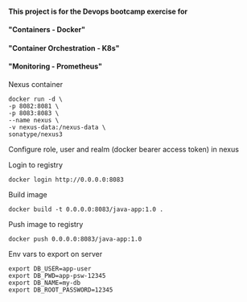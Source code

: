 #### This project is for the Devops bootcamp exercise for 
#### "Containers - Docker" 
#### "Container Orchestration - K8s"
#### "Monitoring - Prometheus"

Nexus container
```
docker run -d \
-p 8082:8081 \
-p 8083:8083 \
--name nexus \
-v nexus-data:/nexus-data \
sonatype/nexus3
```

Configure role, user and realm (docker bearer access token) in nexus

Login to registry

`docker login http://0.0.0.0:8083`

Build image

`docker build -t 0.0.0.0:8083/java-app:1.0 .`

Push image to registry

`docker push 0.0.0.0:8083/java-app:1.0`

Env vars to export on server
```
export DB_USER=app-user
export DB_PWD=app-psw-12345
export DB_NAME=my-db
export DB_ROOT_PASSWORD=12345
```